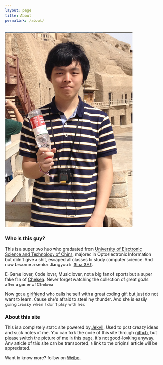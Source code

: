 ```yaml
---
layout: page
title: About
permalink: /about/
---
```


<img src="/images/about/avatar.png" title="wulfovitch" class="img_left" alt="wulfovitch" />

### Who is this guy?

This is a super two huo who graduated from [University of Electronic Science and Technology of China][uni-ol], majored in Optoelectronic Information but didn't give a shit, escaped all classes to study computer science. And now become a senior Jiangyou in [Sina SAE][company].

E-Game lover, Code lover, Music lover, not a big fan of sports but a super fake fan of [Chelsea][sport]. Never forget watching the collection of great goals after a game of Chelsea. 

Now got a [girlfriend][gf] who calls herself with a great coding gift but just do not want to learn. Cause she's afraid to steel my thunder. And she is easily going creazy when I don't play with her.

### About this site

This is a completely static site powered by [Jekyll][Jekyll]. Used to post creazy ideas and suck notes of me. You can fork the code of this site through [github][github], but please switch the picture of me in this page, it's not good-looking anyway. Any article of this site can be transported, a link to the original article will be appreciated.

Want to know more? follow on [Weibo][social].

[uni-ol]: http://www.uestc.edu.cn/
[company]: http://sae.sina.com.cn/
[sport]: http://www.chelseafc.com/
[social]: http://weibo.com/louissherren/profile?rightmod=1&wvr=5&mod=personinfo
[gf]: http://weibo.com/u/1625448152?topnav=1&wvr=5&topsug=1
[Jekyll]: http://jekyllrb.com/
[github]: https://github.com/louis-sherren/blog/
